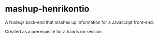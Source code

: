 # mashup-henrikontio
A Node.js back-end that mashes up information for a Javascript front-end.

Created as a prerequisite for a hands on session.
